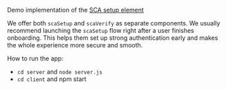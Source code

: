 Demo implementation of the [SCA setup element](https://www.airwallex.com/docs/js/sca/sca-setup/)

We offer both `scaSetup` and `scaVerify` as separate components.
We usually recommend launching the `scaSetup` flow right after a user finishes onboarding. This helps them set up strong authentication early and makes the whole experience more secure and smooth.

How to run the app:
- `cd server` and `node server.js`
- `cd client` and npm start